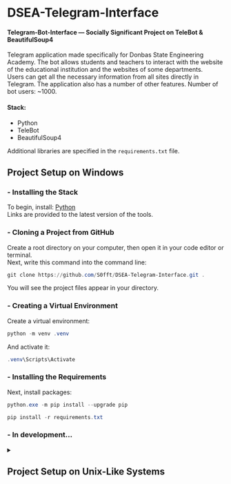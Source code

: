 # DSEA-Telegram-Interface
#### Telegram-Bot-Interface — Socially Significant Project on TeleBot & BeautifulSoup4

Telegram application made specifically for Donbas State Engineering Academy. The bot allows students and teachers to interact with the website of the educational institution and the websites of some departments. 
<br> Users can get all the necessary information from all sites directly in Telegram. The application also has a number of other features. Number of bot users: ~1000.

#### Stack:
 - Python
 - TeleBot
 - BeautifulSoup4

Additional libraries are specified in the `requirements.txt` file.

## Project Setup on Windows

### - Installing the Stack
To begin, install: [Python](https://www.python.org/downloads/)
<br>
Links are provided to the latest version of the tools.

### - Cloning a Project from GitHub
Create a root directory on your computer, then open it in your code editor or terminal.
<br>
Next, write this command into the command line:
```powershell
git clone https://github.com/S0fft/DSEA-Telegram-Interface.git .
```
You will see the project files appear in your directory.

### - Creating a Virtual Environment
Create a virtual environment:
```powershell
python -m venv .venv
```

And activate it:
```powershell
.venv\Scripts\Activate
```

### - Installing the Requirements
Next, install packages:
```powershell
python.exe -m pip install --upgrade pip
```
```powershell
pip install -r requirements.txt
```

### - In development...

<details>
<summary><h2> Project Setup on Unix-Like Systems </h2></summary>
These commands do the same thing as described above but only on Unix systems:
<br>

### - Installing the Stack
Install: [Python](https://www.python.org/downloads/)
<br>
Link are provided to the latest version of the tools.

### - Cloning a Project from GitHub
Create a root directory on your computer, then open it in your code editor or terminal.
<br>
Next, write this command into the command line:
```powershell
git clone https://github.com/S0fft/DSEA-Telegram-Interface.git .
```
You will see the project files appear in your directory.

### - Creating a Virtual Environment
```bash
python3 -m venv ./venv
```

```bash
source ./venv/bin/activate
```

### - Installing the Requirements
```bash
python3 -m pip install --upgrade pip
```
```bash
pip install -r requirements.txt
```

### - In development...
